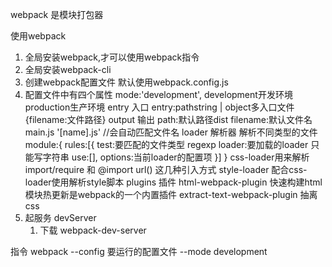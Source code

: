 webpack 是模块打包器


使用webpack

1. 全局安装webpack,才可以使用webpack指令
2. 全局安装webpack-cli 
3. 创建webpack配置文件 默认使用webpack.config.js
4. 配置文件中有四个属性
    mode:'development', development开发环境 production生产环境
    entry 入口
        entry:pathstring | object多入口文件 {filename:文件路径}
    output 输出
        path:默认路径dist
        filename:默认文件名main.js  '[name].js' //会自动匹配文件名
    loader 解析器 解析不同类型的文件
        module:{
            rules:[{
                test:要匹配的文件类型 regexp
                loader:要加载的loader 只能写字符串
                use:[],
                options:当前loader的配置项
            }]
        }
        css-loader用来解析import/require 和 @import url() 这几种引入方式
        style-loader 配合css-loader使用解析style脚本
    plugins 插件
        html-webpack-plugin 快速构建html
        模块热更新是webpack的一个内置插件
        extract-text-webpack-plugin 抽离css
5. 起服务
    devServer
    1. 下载 webpack-dev-server
    

指令
webpack --config 要运行的配置文件  --mode development

